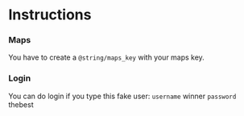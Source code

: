 # Instructions

### Maps
You have to create a `@string/maps_key` with your maps key.

### Login
You can do login if you type this fake user:
`username` winner
`password` thebest
